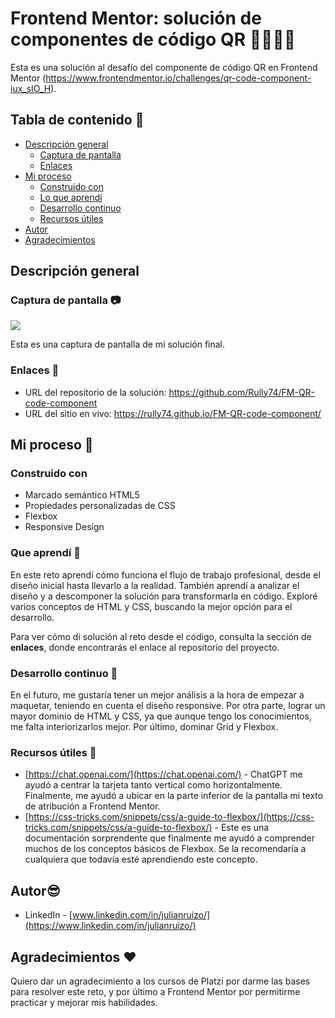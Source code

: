 # Frontend Mentor: solución de componentes de código QR 🧑🏻‍💻🤖

Esta es una solución al desafío del componente de código QR en Frontend Mentor (https://www.frontendmentor.io/challenges/qr-code-component-iux_sIO_H).

## Tabla de contenido 📖

- [Descripción general](#descripción-general)
   - [Captura de pantalla](#captura-de-pantalla)
   - [Enlaces](#enlaces)
- [Mi proceso](#mi-proceso)
   - [Construido con](#construido-con)
   - [Lo que aprendí](#que-aprendí)
   - [Desarrollo continuo](#desarrollo-continuo)
   - [Recursos útiles](#recursos-útiles)
- [Autor](#autor)
- [Agradecimientos](#agradecimientos)


## Descripción general

### Captura de pantalla 📷​

![](https://res.cloudinary.com/dghxyobwk/image/upload/f_auto,q_auto/Frontend-Mentor-QR-Component)

Esta es una captura de pantalla de mi solución final.

### Enlaces 🔗​

- URL del repositorio de la solución: https://github.com/Rully74/FM-QR-code-component
- URL del sitio en vivo: https://rully74.github.io/FM-QR-code-component/

## Mi proceso 🔮​

### Construido con

- Marcado semántico HTML5
- Propiedades personalizadas de CSS
- Flexbox
- Responsive Design

### Que aprendí 🚀​

En este reto aprendí cómo funciona el flujo de trabajo profesional, desde el diseño inicial hasta llevarlo a la realidad. También aprendí a analizar el diseño y a descomponer la solución para transformarla en código. Exploré varios conceptos de HTML y CSS, buscando la mejor opción para el desarrollo.

Para ver cómo di solución al reto desde el código, consulta la sección de **enlaces**, donde encontrarás el enlace al repositorio del proyecto.

### Desarrollo continuo 🎯​

En el futuro, me gustaría tener un mejor análisis a la hora de empezar a maquetar, teniendo en cuenta el diseño responsive. Por otra parte, lograr un mayor dominio de HTML y CSS, ya que aunque tengo los conocimientos, me falta interiorizarlos mejor. Por último, dominar Grid y Flexbox.

### Recursos útiles 👀

- [https://chat.openai.com/](https://chat.openai.com/) - ChatGPT me ayudó a centrar la tarjeta tanto vertical como horizontalmente. Finalmente, me ayudó a ubicar en la parte inferior de la pantalla mi texto de atribución a Frontend Mentor.
- [https://css-tricks.com/snippets/css/a-guide-to-flexbox/](https://css-tricks.com/snippets/css/a-guide-to-flexbox/) - Este es una documentación sorprendente que finalmente me ayudó a comprender muchos de los conceptos básicos de Flexbox. Se la recomendaría a cualquiera que todavía esté aprendiendo este concepto.

## Autor😎

- LinkedIn - [www.linkedin.com/in/julianruizo/](https://www.linkedin.com/in/julianruizo/)


## Agradecimientos ❤️

Quiero dar un agradecimiento a los cursos de Platzi por darme las bases para resolver este reto, y por último a Frontend Mentor por permitirme practicar y mejorar mis habilidades.
